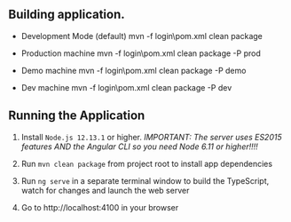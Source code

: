 ## Building application.

*  Development Mode (default)
	mvn -f login\pom.xml clean package

*  Production machine
	mvn -f login\pom.xml clean package -P prod

*  Demo machine
   mvn -f login\pom.xml clean package -P demo

*  Dev machine
   mvn -f login\pom.xml clean package -P dev

## Running the Application
1. Install `Node.js 12.13.1` or higher. *IMPORTANT: The server uses ES2015 features AND the Angular CLI so you need Node 6.11 or higher!!!!*

1. Run `mvn clean package` from project root to install app dependencies

2. Run `ng serve` in a separate terminal window to build the TypeScript, watch for changes and launch the web server

1. Go to http://localhost:4100 in your browser 